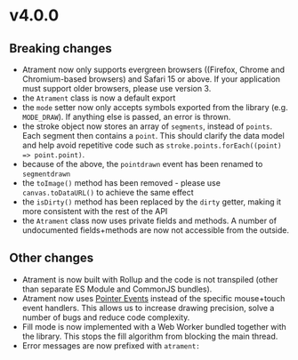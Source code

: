 # v4.0.0

## Breaking changes

- Atrament now only supports evergreen browsers ((Firefox, Chrome and Chromium-based browsers)
  and Safari 15 or above. If your application must support older browsers, please use version 3.
- the `Atrament` class is now a default export
- the `mode` setter now only accepts symbols exported from the library (e.g. `MODE_DRAW`). If anything else is passed, an error is thrown.
- the stroke object now stores an array of `segments`, instead of `points`. Each segment then contains a `point`. This should clarify the data model and help avoid repetitive code such as `stroke.points.forEach((point) => point.point)`.
- because of the above, the `pointdrawn` event has been renamed to `segmentdrawn`
- the `toImage()` method has been removed - please use `canvas.toDataURL()` to achieve the same effect
- the `isDirty()` method has been replaced by the `dirty` getter, making it more consistent with the rest of the API
- the `Atrament` class now uses private fields and methods. A number of undocumented fields+methods are now not accessible from the outside.

## Other changes

- Atrament is now built with Rollup and the code is not transpiled (other than separate ES Module and CommonJS bundles).
- Atrament now uses [Pointer Events](https://w3c.github.io/pointerevents/) instead of the specific mouse+touch event handlers. This allows us to increase drawing precision, solve a number of bugs and reduce code complexity.
- Fill mode is now implemented with a Web Worker bundled together with the library. This stops the fill algorithm from blocking the main thread.
- Error messages are now prefixed with `atrament: `
